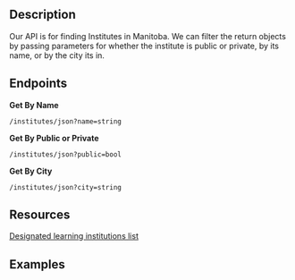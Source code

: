 
## Description

Our API is for finding Institutes in Manitoba. We can filter the return objects by passing parameters for whether the institute is public or private, by its name, or by the city its in.

## Endpoints

**Get By Name** 
   
    /institutes/json?name=string
    
**Get By Public or Private**
  
    /institutes/json?public=bool
    
 **Get By City**
 
    /institutes/json?city=string
  

## Resources
[Designated learning institutions list](https://www.canada.ca/en/immigration-refugees-citizenship/services/study-canada/study-permit/prepare/designated-learning-institutions-list.html#wb-auto-24)

## Examples

